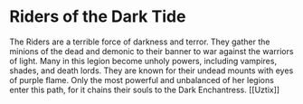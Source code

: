 # Riders of the Dark Tide


The Riders are a terrible force of darkness and terror. They gather the minions of the dead and demonic to their banner to war against the warriors of light. Many in this legion become unholy powers, including vampires, shades, and death lords. They are known for their undead mounts with eyes of purple flame. Only the most powerful and unbalanced of her legions enter this path, for it chains their souls to the Dark Enchantress.
[[Uztix]]
